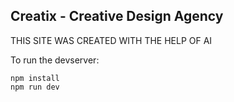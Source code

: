 ## Creatix - Creative Design Agency

THIS SITE WAS CREATED WITH THE HELP OF AI

To run the devserver:
```
npm install
npm run dev
```
